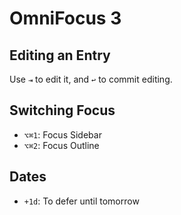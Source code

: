 # OmniFocus 3

## Editing an Entry

Use `⇥` to edit it, and `↩` to commit editing.

## Switching Focus

* `⌥⌘1`: Focus Sidebar
* `⌥⌘2`: Focus Outline

## Dates

- `+1d`: To defer until tomorrow
